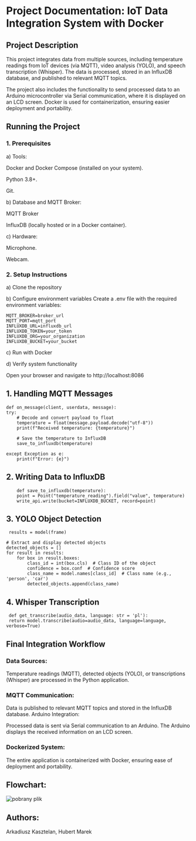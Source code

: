 # Project Documentation: IoT Data Integration System with Docker

## Project Description
This project integrates data from multiple sources, including temperature readings from IoT devices (via MQTT), video analysis (YOLO), and speech transcription (Whisper). 
The data is processed, stored in an InfluxDB database, and published to relevant MQTT topics. 

The project also includes the functionality to send processed data to an Arduino microcontroller via Serial communication, where it is displayed on an LCD screen. Docker is used for containerization, ensuring easier deployment and portability.
## Running the Project
### 1. Prerequisites
   
a) Tools:

Docker and Docker Compose (installed on your system).

Python 3.8+.

Git.

b) Database and MQTT Broker:

MQTT Broker

InfluxDB (locally hosted or in a Docker container).

c) Hardware:

Microphone.

Webcam.

### 2. Setup Instructions

a) Clone the repository

b) Configure environment variables
Create a .env file with the required environment variables:
```
MQTT_BROKER=broker_url
MQTT_PORT=mqtt_port
INFLUXDB_URL=influxdb_url
INFLUXDB_TOKEN=your_token
INFLUXDB_ORG=your_organization
INFLUXDB_BUCKET=your_bucket
```
c) Run with Docker

d) Verify system functionality

Open your browser and navigate to http://localhost:8086

## 1. Handling MQTT Messages
    def on_message(client, userdata, message):
    try:
        # Decode and convert payload to float
        temperature = float(message.payload.decode("utf-8"))
        print(f"Received temperature: {temperature}")

        # Save the temperature to InfluxDB
        save_to_influxdb(temperature)

    except Exception as e:
        print(f"Error: {e}")

## 2. Writing Data to InfluxDB
```
    def save_to_influxdb(temperature):
    point = Point("temperature_reading").field("value", temperature)
    write_api.write(bucket=INFLUXDB_BUCKET, record=point)
```
## 3. YOLO Object Detection
```
 results = model(frame)

# Extract and display detected objects
detected_objects = []
for result in results:
    for box in result.boxes:
        class_id = int(box.cls)  # Class ID of the object
        confidence = box.conf  # Confidence score
        class_name = model.names[class_id]  # Class name (e.g., 'person', 'car')
        detected_objects.append(class_name)
```
## 4. Whisper Transcription
   ```
    def get_transcribe(audio_data, language: str = 'pl'):
    return model.transcribe(audio=audio_data, language=language, verbose=True)
   ```


## Final Integration Workflow
### Data Sources:

Temperature readings (MQTT), detected objects (YOLO), or transcriptions (Whisper) are processed in the Python application.
### MQTT Communication:

Data is published to relevant MQTT topics and stored in the InfluxDB database.
Arduino Integration:

Processed data is sent via Serial communication to an Arduino.
The Arduino displays the received information on an LCD screen.

### Dockerized System:

The entire application is containerized with Docker, ensuring ease of deployment and portability.

## Flowchart:


![pobrany plik](https://github.com/user-attachments/assets/a380ad31-0f16-493f-9408-6b2f8fdb8036)

## Authors:
Arkadiusz Kasztelan, Hubert Marek

